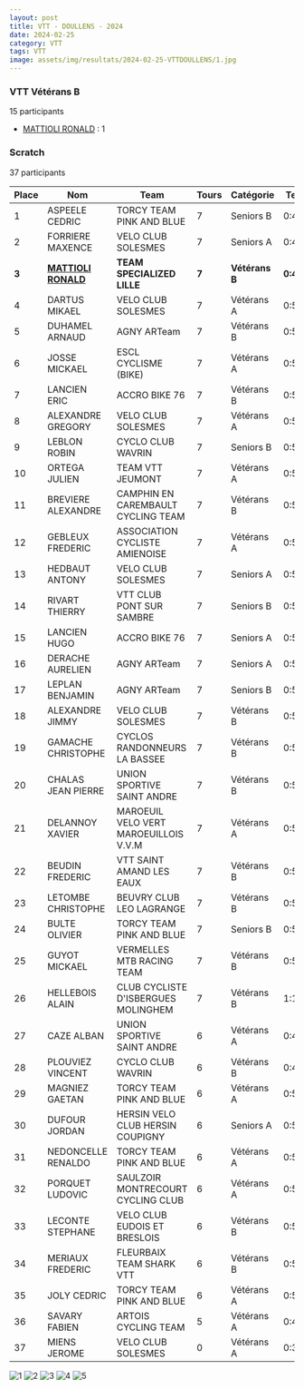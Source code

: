```yaml
---
layout: post
title: VTT - DOULLENS - 2024
date: 2024-02-25
category: VTT
tags: VTT
image: assets/img/resultats/2024-02-25-VTTDOULLENS/1.jpg
---
```


### VTT Vétérans B
15 participants
- [MATTIOLI RONALD](https://teamspecializedlille.github.io/coureurs/mattiolironald) : 1

### Scratch
37 participants

| Place | Nom | Team | Tours | Catégorie | Temps |
|---|---|---|---|---|---|
| 1 | ASPEELE CEDRIC | TORCY TEAM PINK AND BLUE | 7 | Seniors B | 0:48:31 | 
| 2 | FORRIERE MAXENCE | VELO CLUB SOLESMES | 7 | Seniors A | 0:48:48 | 
| **3** | **[MATTIOLI RONALD](https://teamspecializedlille.github.io/coureurs/mattiolironald)** | **TEAM SPECIALIZED LILLE** | **7** | **Vétérans B** | **0:49:11** | 
| 4 | DARTUS MIKAEL | VELO CLUB SOLESMES | 7 | Vétérans A | 0:50:43 | 
| 5 | DUHAMEL ARNAUD | AGNY ARTeam | 7 | Vétérans B | 0:52:8 | 
| 6 | JOSSE MICKAEL | ESCL CYCLISME (BIKE) | 7 | Vétérans A | 0:52:20 | 
| 7 | LANCIEN ERIC | ACCRO BIKE 76 | 7 | Vétérans B | 0:52:30 | 
| 8 | ALEXANDRE GREGORY | VELO CLUB SOLESMES | 7 | Vétérans A | 0:52:59 | 
| 9 | LEBLON ROBIN | CYCLO CLUB WAVRIN | 7 | Seniors B | 0:53:3 | 
| 10 | ORTEGA JULIEN | TEAM VTT JEUMONT | 7 | Vétérans A | 0:53:6 | 
| 11 | BREVIERE ALEXANDRE | CAMPHIN EN CAREMBAULT CYCLING TEAM | 7 | Vétérans B | 0:53:29 | 
| 12 | GEBLEUX FREDERIC | ASSOCIATION CYCLISTE AMIENOISE | 7 | Vétérans A | 0:53:30 | 
| 13 | HEDBAUT ANTONY | VELO CLUB SOLESMES | 7 | Seniors A | 0:53:31 | 
| 14 | RIVART THIERRY | VTT  CLUB PONT SUR SAMBRE | 7 | Seniors B | 0:53:37 | 
| 15 | LANCIEN HUGO | ACCRO BIKE 76 | 7 | Seniors A | 0:53:50 | 
| 16 | DERACHE AURELIEN | AGNY ARTeam | 7 | Seniors A | 0:53:57 | 
| 17 | LEPLAN BENJAMIN | AGNY ARTeam | 7 | Seniors B | 0:54:22 | 
| 18 | ALEXANDRE JIMMY | VELO CLUB SOLESMES | 7 | Vétérans B | 0:54:27 | 
| 19 | GAMACHE CHRISTOPHE | CYCLOS RANDONNEURS LA BASSEE | 7 | Vétérans B | 0:54:39 | 
| 20 | CHALAS JEAN PIERRE | UNION SPORTIVE SAINT ANDRE | 7 | Vétérans B | 0:55:35 | 
| 21 | DELANNOY XAVIER | MAROEUIL VELO VERT MAROEUILLOIS V.V.M | 7 | Vétérans A | 0:56:18 | 
| 22 | BEUDIN FREDERIC | VTT SAINT AMAND LES EAUX | 7 | Vétérans B | 0:56:32 | 
| 23 | LETOMBE CHRISTOPHE | BEUVRY CLUB LEO LAGRANGE | 7 | Vétérans B | 0:56:51 | 
| 24 | BULTE OLIVIER | TORCY TEAM PINK AND BLUE | 7 | Seniors B | 0:57:44 | 
| 25 | GUYOT MICKAEL | VERMELLES MTB RACING TEAM | 7 | Vétérans B | 0:58:15 | 
| 26 | HELLEBOIS ALAIN | CLUB CYCLISTE D'ISBERGUES MOLINGHEM | 7 | Vétérans B | 1:1:1 | 
| 27 | CAZE ALBAN | UNION SPORTIVE SAINT ANDRE | 6 | Vétérans A | 0:48:38 | 
| 28 | PLOUVIEZ VINCENT | CYCLO CLUB WAVRIN | 6 | Vétérans B | 0:49:20 | 
| 29 | MAGNIEZ GAETAN | TORCY TEAM PINK AND BLUE | 6 | Vétérans A | 0:50:7 | 
| 30 | DUFOUR JORDAN | HERSIN VELO CLUB HERSIN COUPIGNY | 6 | Seniors A | 0:50:8 | 
| 31 | NEDONCELLE RENALDO | TORCY TEAM PINK AND BLUE | 6 | Vétérans A | 0:50:57 | 
| 32 | PORQUET LUDOVIC | SAULZOIR MONTRECOURT CYCLING CLUB | 6 | Vétérans A | 0:52:58 | 
| 33 | LECONTE STEPHANE | VELO CLUB EUDOIS ET BRESLOIS | 6 | Vétérans B | 0:53:56 | 
| 34 | MERIAUX FREDERIC | FLEURBAIX TEAM SHARK VTT | 6 | Vétérans B | 0:54:12 | 
| 35 | JOLY CEDRIC | TORCY TEAM PINK AND BLUE | 6 | Vétérans A | 0:58:0 | 
| 36 | SAVARY FABIEN | ARTOIS CYCLING TEAM | 5 | Vétérans A | 0:49:21 | 
| 37 | MIENS JEROME | VELO CLUB SOLESMES | 0 | Vétérans A | 0:38:53 | 

![1](http://teamspecializedlille.github.io/assets/img/resultats/2024-02-25-VTTDOULLENS/1.jpg)
![2](http://teamspecializedlille.github.io/assets/img/resultats/2024-02-25-VTTDOULLENS/2.jpg)
![3](http://teamspecializedlille.github.io/assets/img/resultats/2024-02-25-VTTDOULLENS/3.jpg)
![4](http://teamspecializedlille.github.io/assets/img/resultats/2024-02-25-VTTDOULLENS/4.jpg)
![5](http://teamspecializedlille.github.io/assets/img/resultats/2024-02-25-VTTDOULLENS/5.jpg)